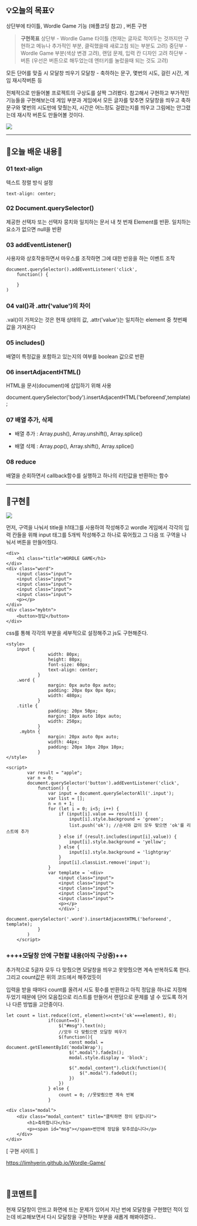 ## 💡오늘의 목표💡
상단부에 타이틀, Wordle Game 기능 (애플코딩 참고) , 버튼 구현

> **구현목표**
상단부 - Wordle Game 타이틀 (현재는 글자로 적어두는 것까지만 구현하고 메뉴나 추가적인 부분, 클릭했을때 새로고침 되는 부분도 고려)
중단부 - Wordle Game 부분(색상 변경 고려), 랜덤 문제, 입력 칸 디자인 고려
하단부 - 버튼 (우선은 버튼으로 해두었는데 엔터키를 눌렀을때 되는 것도 고려)
> 
모든 단어를 맞출 시 모달창 띄우기
모달창 - 축하하는 문구, 몇번의 시도, 걸린 시간, 게임 재시작버튼 등
 

전체적으로 만들어볼 프로젝트의 구상도를 살짝 그려봤다. 참고해서 구현하고 부가적인 기능들을 구현해보는데 게임 부분과 게임에서 모든 글자를 맞추면 모달창을 띄우고 축하문구와 몇번의 시도만에 맞췄는지, 시간은 어느정도 걸렸는지를 띄우고 그림에는 안그렸는데 재시작 버튼도 만들어볼 것이다.

![](https://velog.velcdn.com/images/hrnn00/post/a158664e-032d-4e05-96ba-2f3f92d3670f/image.png)

---
## 📖오늘 배운 내용📖
### 01  text-align

텍스트 정렬 방식 설정

```
text-align: center;
```
 

### 02 Document.querySelector()

제공한 선택자 또는 선택자 뭉치와 일치하는 문서 내 첫 번재 Element를 반환. 일치하는 요소가 없으면  null을 반환

 

### 03 addEventListener()

사용자와 상호작용하면서 마우스를 조작하면 그에 대한 반응을 하는 이벤트 조작

```
document.querySelector().addEventListener('click',
	function() {
            
	}
) 
```

 

### 04 val()과 .attr('value')의 차이

.val()이 가져오는 것은 현재 상태의 값, .attr('value')는 일치하는 element 중 첫번째 값을 가져온다

 

### 05 includes()

배열이 특정값을 포함하고 있는지의 여부를 boolean 값으로 반환

 

### 06 insertAdjacentHTML()

HTML을 문서(document)에 삽입하기 위해 사용

document.querySelector('body').insertAdjacentHTML('beforeend',template);
 

 

### 07 배열 추가, 삭제

- 배열 추가 : Array.push(), Array.unshift(), Array.splice()

- 배열 삭제 : Array.pop(), Array.shift(), Array.splice()

 

### 08 reduce

배열을 순회하면서 callback함수를 실행하고 하나의 리턴값을 반환하는 함수

---

 

## 👾구현👾
![](https://velog.velcdn.com/images/hrnn00/post/cad0daa4-cac2-40c1-9ec2-2de8074a40d8/image.png)


먼저, 구역을 나눠서 title을 h1태그를 사용하여 작성해주고 wordle 게임에서 각각의 입력 칸들을 위해 input 태그를 5개씩 작성해주고 하나로 묶어줬고 그 다음 또 구역을 나눠서 버튼을 만들어줬다.

```
<div>
    <h1 class="title">WORDLE GAME</h1>
</div>
<div class="word">
    <input class="input">
    <input class="input">
    <input class="input">
    <input class="input">
    <input class="input">
    <p></p>
</div>
<div class="mybtn">
    <button>정답</button>
</div>
```
 

css를 통해 각각의 부분을 세부적으로 설정해주고 js도 구현해준다.

```
<style>
    input {
                width: 80px;
                height: 80px;
                font-size: 60px;
                text-align: center;
            }
    .word {
                margin: 0px auto 0px auto;
                padding: 20px 0px 0px 0px;
                width: 480px;
            }
    .title {
                padding: 20px 50px;
                margin: 10px auto 10px auto;
                width: 250px;
            }
     .mybtn {
                margin: 20px auto 0px auto;
                width: 44px;
                padding: 20px 10px 20px 10px;
            }
</style>
```
```
<script>
        var result = "apple";
        var n = 0;
        document.querySelector('button').addEventListener('click',
            function() {
                var input = document.querySelectorAll('.input');
                var list = [];
                n = n + 1;
                for (let i = 0; i<5; i++) {
                    if (input[i].value == result[i]) {
                        input[i].style.background = 'green';
                        list.push('ok'); //순서와 값이 모두 맞으면 'ok'를 리스트에 추가
                    } else if (result.includes(input[i].value)) {
                        input[i].style.background = 'yellow';
                    } else {
                        input[i].style.background = 'lightgray'
                    }
                    input[i].classList.remove('input');
                }
                var template = `<div>
                    <input class="input">
                    <input class="input">
                    <input class="input">
                    <input class="input">
                    <input class="input">
                    <p></p>
                    </div>`;
                document.querySelector('.word').insertAdjacentHTML('beforeend', template);
            }
        )
    </script>
```
 

### ++++모달창 안에 구현할 내용(아직 구상중)+++

추가적으로 5글자 모두 다 맞췄으면 모달창을 띄우고 못맞췄으면 계속 반복하도록 한다. 그리고 count값은 위의 코드에서 해주었듯이

입력을 받을 때마다 count를 올려서 시도 횟수를 반환하고 아직 정답을 하나로 지정해두었기 때문에 단어 모음집으로 리스트를 만들어서 랜덤으로 문제를 낼 수 있도록 하거나 다른 방법을 고안중이다.

```
let count = list.reduce((cnt, element)=>cnt+('ok'===element), 0);
                if(count==5) {
                    $("#msg").text(n);
                    //모두 다 맞췄으면 모달창 띄우기
                    $(function(){
                        const modal = document.getElementById('modalWrap');
                        $(".modal").fadeIn();
                        modal.style.display = 'block';

                        $(".modal_content").click(function(){
                            $(".modal").fadeOut();
                        })
                    })
                } else {
                    count = 0; //못맞췄으면 계속 반복
                }
```

```
<div class="modal">
    <div class="modal_content" title="클릭하면 창이 닫힙니다">
        <h1>축하합니다</h1>
        <p><span id="msg"></span>번만에 정답을 맞추셨습니다</p>
    </div>
</div>
```
 

[ 구현 사이트 ]

https://limhyerin.github.io/Wordle-Game/

 
<br>
 

## 🧸코멘트🧸
현재 모달창이 안뜨고 화면에 뜨는 문제가 있어서 지난 번에 모달창을 구현했던 적이 있는데 비교해보면서 다시 모달창을 구현하는 부분을 새롭게 해봐야겠다..
